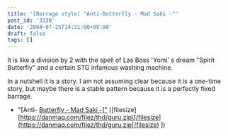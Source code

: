 ```yaml
---
title: '[Barrage style] "Anti-Butterfly - Mad Saki -"'
post_id: '3130'
date: '2004-07-25T14:31:00+09:00'
draft: false
tags: []
---
```


It is like a division by 2 with the spell of Las Boss 'Yomi' s dream "Spirit Butterfly" and a certain STG infamous washing machine.

In a nutshell it is a story. I am not assuming clear because it is a one-time story, but maybe there is a stable pattern because it is a perfectly fixed barrage.

*   "\[Anti- [Butterfly - Mad Saki -\]"](/filez/thd/guru.zip) (\[filesize\] [https://danmaq.com/filez/thd/guru.zip\[/filesize](https://danmaq.com/filez/thd/guru.zip[/filesize) \])